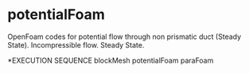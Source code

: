 # potentialFoam
OpenFoam codes for potential flow through non prismatic duct (Steady State).
Incompressible flow.
Steady State.

*EXECUTION SEQUENCE
blockMesh
potentialFoam
paraFoam
